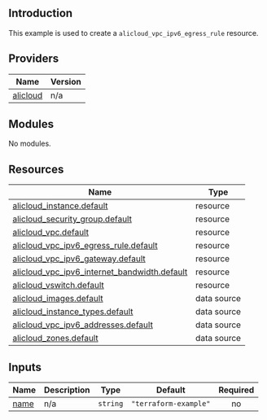 ## Introduction

This example is used to create a `alicloud_vpc_ipv6_egress_rule` resource.

<!-- BEGIN_TF_DOCS -->
## Providers

| Name | Version |
|------|---------|
| <a name="provider_alicloud"></a> [alicloud](#provider\_alicloud) | n/a |

## Modules

No modules.

## Resources

| Name | Type |
|------|------|
| [alicloud_instance.default](https://registry.terraform.io/providers/aliyun/alicloud/latest/docs/resources/instance) | resource |
| [alicloud_security_group.default](https://registry.terraform.io/providers/aliyun/alicloud/latest/docs/resources/security_group) | resource |
| [alicloud_vpc.default](https://registry.terraform.io/providers/aliyun/alicloud/latest/docs/resources/vpc) | resource |
| [alicloud_vpc_ipv6_egress_rule.default](https://registry.terraform.io/providers/aliyun/alicloud/latest/docs/resources/vpc_ipv6_egress_rule) | resource |
| [alicloud_vpc_ipv6_gateway.default](https://registry.terraform.io/providers/aliyun/alicloud/latest/docs/resources/vpc_ipv6_gateway) | resource |
| [alicloud_vpc_ipv6_internet_bandwidth.default](https://registry.terraform.io/providers/aliyun/alicloud/latest/docs/resources/vpc_ipv6_internet_bandwidth) | resource |
| [alicloud_vswitch.default](https://registry.terraform.io/providers/aliyun/alicloud/latest/docs/resources/vswitch) | resource |
| [alicloud_images.default](https://registry.terraform.io/providers/aliyun/alicloud/latest/docs/data-sources/images) | data source |
| [alicloud_instance_types.default](https://registry.terraform.io/providers/aliyun/alicloud/latest/docs/data-sources/instance_types) | data source |
| [alicloud_vpc_ipv6_addresses.default](https://registry.terraform.io/providers/aliyun/alicloud/latest/docs/data-sources/vpc_ipv6_addresses) | data source |
| [alicloud_zones.default](https://registry.terraform.io/providers/aliyun/alicloud/latest/docs/data-sources/zones) | data source |

## Inputs

| Name | Description | Type | Default | Required |
|------|-------------|------|---------|:--------:|
| <a name="input_name"></a> [name](#input\_name) | n/a | `string` | `"terraform-example"` | no |
<!-- END_TF_DOCS -->    